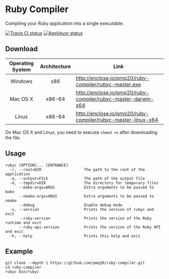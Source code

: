 # Ruby Compiler

Compiling your Ruby application into a single executable.

[![Travis CI status](https://travis-ci.org/pmq20/ruby-compiler.svg?branch=master)](https://travis-ci.org/pmq20/ruby-compiler)
[![AppVeyor status](https://ci.appveyor.com/api/projects/status/93i36eliiy6v3686/branch/master?svg=true)](https://ci.appveyor.com/project/pmq20/ruby-compiler/branch/master)

## Download

| Operating System | Architecture | Link                                                           |
|:----------------:|:------------:|----------------------------------------------------------------|
|      Windows     |      x86     | http://enclose.io/pmq20/ruby-compiler/rubyc-master.exe         |
|     Mac OS X     |     x86-64   | http://enclose.io/pmq20/ruby-compiler/rubyc-master-darwin-x64  |
|       Linux      |     x86-64   | http://enclose.io/pmq20/ruby-compiler/rubyc-master-linux-x64   |

On Mac OS X and Linux, you need to execute `chmod +x` after downloading the file.

## Usage

    rubyc [OPTION]... [ENTRANCE]
      -r, --root=DIR                   The path to the root of the application
      -o, --output=FILE                The path of the output file
      -d, --tmpdir=DIR                 The directory for temporary files
          --make-args=ARGS             Extra arguments to be passed to make
          --nmake-args=ARGS            Extra arguments to be passed to nmake
          --debug                      Enable debug mode
      -v, --version                    Prints the version of rubyc and exit
          --ruby-version               Prints the version of the Ruby runtime and exit
          --ruby-api-version           Prints the version of the Ruby API and exit
      -h, --help                       Prints this help and exit

## Example

    git clone --depth 1 https://github.com/pmq20/ruby-compiler.git
    cd ruby-compiler
    rubyc bin/rubyc
